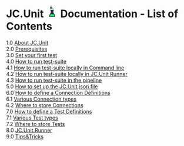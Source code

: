 # JC.Unit ![Logo](Images/media/logo.png) Documentation - List of Contents 

1.0 [About JC.Unit](0-0-list-of-contents)  
2.0 [Prerequisites](2-0-prerequisites)  
3.0 [Set your first test](3.0&#32;Set&#32;your&#32;first&#32;test.md)  
4.0 [How to run test-suite](4.0&#32;How&#32;to&#32;run&#32;test-suite.md)  
4.1 [How to run test-suite locally in Command line](4.1&#32;How&#32;to&#32;run&#32;test-suite&#32;locally&#32;in&#32;Command&#32;line.md)  
4.2 [How to run test-suite locally in JC.Unit Runner](4.2&#32;How&#32;to&#32;run&#32;test-suite&#32;locally&#32;using&#32;JC.Unit.Runner.md)   
4.3 [How to run test-suite in the pipeline](4.3&#32;How&#32;to&#32;run&#32;test-suite&#32;in&#32;the&#32;pipeline.md)  
5.0 [How to set up the JC.Unit.json file](5.0&#32;How&#32;to&#32;setup&#32;the&#32;JC.Unit.json&#32;file.md)  
6.0 [How to define a Connection Definitions](6.0&#32;How&#32;to&#32;define&#32;a&#32;Connection&#32;Definitions.md)  
6.1 [Various Connection types](6.1&#32;Various&#32;Connection&#32;types.md)  
6.2 [Where to store Connections](6.2&#32;Where&#32;to&#32;store&#32;Connections.md)  
7.0 [How to define a Test Definitions](7.0&#32;How&#32;to&#32;define&#32;a&#32;Test&#32;Definitions.md)  
7.1 [Various Test types](7.1&#32;Various&#32;Test&#32;types.md)  
7.2 [Where to store Tests](7.2&#32;Where&#32;to&#32;store&#32;Tests.md)  
8.0 [JC.Unit.Runner](8.0&#32;JC.Unit.Runner.md)  
9.0 [Tips&Tricks](9.0&#32;Tips&Tricks.md) 